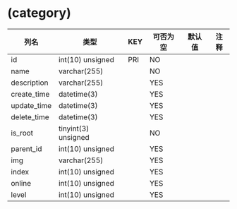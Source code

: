 # (category)
| 列名 | 类型 | KEY | 可否为空 | 默认值 | 注释 |
| ---- | ---- | ---- | ---- | ---- | ----  |
| id | int(10) unsigned | PRI | NO |  |  |
| name | varchar(255) |  | NO |  |  |
| description | varchar(255) |  | YES |  |  |
| create_time | datetime(3) |  | YES |  |  |
| update_time | datetime(3) |  | YES |  |  |
| delete_time | datetime(3) |  | YES |  |  |
| is_root | tinyint(3) unsigned |  | NO |  |  |
| parent_id | int(10) unsigned |  | YES |  |  |
| img | varchar(255) |  | YES |  |  |
| index | int(10) unsigned |  | YES |  |  |
| online | int(10) unsigned |  | YES |  |  |
| level | int(10) unsigned |  | YES |  |  |